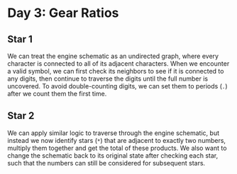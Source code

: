 # Day 3: Gear Ratios

## Star 1

We can treat the engine schematic as an undirected graph, where every character is connected to all of its adjacent characters. When we encounter a valid symbol, we can first check its neighbors to see if it is connected to any digits, then continue to traverse the digits until the full number is uncovered. To avoid double-counting digits, we can set them to periods (`.`) after we count them the first time.

## Star 2

We can apply similar logic to traverse through the engine schematic, but instead we now identify stars (`*`) that are adjacent to exactly two numbers, multiply them together and get the total of these products. We also want to change the schematic back to its original state after checking each star, such that the numbers can still be considered for subsequent stars.